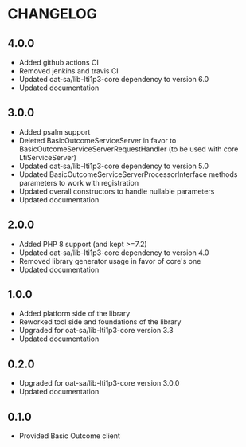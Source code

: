 CHANGELOG
=========

4.0.0
-----

* Added github actions CI
* Removed jenkins and travis CI
* Updated oat-sa/lib-lti1p3-core dependency to version 6.0
* Updated documentation

3.0.0
-----

* Added psalm support
* Deleted BasicOutcomeServiceServer in favor to BasicOutcomeServiceServerRequestHandler (to be used with core LtiServiceServer)
* Updated oat-sa/lib-lti1p3-core dependency to version 5.0
* Updated BasicOutcomeServiceServerProcessorInterface methods parameters to work with registration
* Updated overall constructors to handle nullable parameters
* Updated documentation

2.0.0
-----

* Added PHP 8 support (and kept >=7.2)
* Updated oat-sa/lib-lti1p3-core dependency to version 4.0
* Removed library generator usage in favor of core's one
* Updated documentation

1.0.0
-----

* Added platform side of the library
* Reworked tool side and foundations of the library
* Upgraded for oat-sa/lib-lti1p3-core version 3.3
* Updated documentation

0.2.0
-----

* Upgraded for oat-sa/lib-lti1p3-core version 3.0.0
* Updated documentation

0.1.0
-----

* Provided Basic Outcome client
